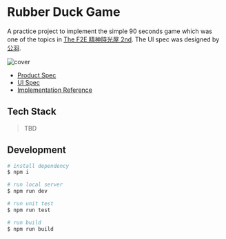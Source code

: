 # Rubber Duck Game

A practice project to implement the simple 90 seconds game which was one of the topics in [The F2E 精神時光屋 2nd](https://challenge.thef2e.com/). The UI spec was designed by [公羽](https://challenge.thef2e.com/user/1729?schedule=3661#works-3661).

![cover](https://user-images.githubusercontent.com/8896191/169837145-333c473d-a02d-447e-8b0d-a17a3a74e3ea.jpeg)


- [Product Spec](https://challenge.thef2e.com/news/16)
- [UI Spec](https://challenge.thef2e.com/user/1729?schedule=3661#works-3661)
- [Implementation Reference](https://challenge.thef2e.com/user/637?schedule=3820#works-3820)

## Tech Stack

> TBD

## Development

```bash
# install dependency
$ npm i

# run local server
$ npm run dev

# run unit test
$ npm run test

# run build
$ npm run build
```
